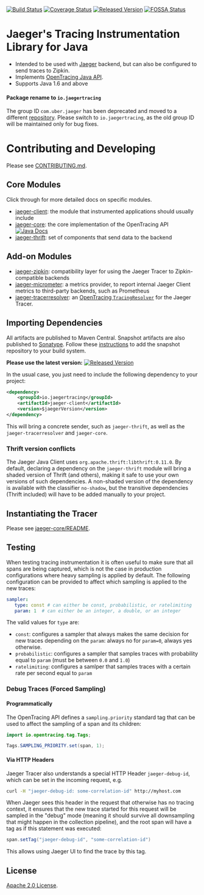 
[![Build Status][ci-img]][ci] [![Coverage Status][cov-img]][cov] [![Released Version][maven-img]][maven] [![FOSSA Status][fossa-img]][fossa]

# Jaeger's Tracing Instrumentation Library for Java

 * Intended to be used with [Jaeger](https://github.com/jaegertracing/jaeger) backend, but can also be configured to send traces to Zipkin.
 * Implements [OpenTracing Java API](https://github.com/opentracing/opentracing-java).
 * Supports Java 1.6 and above

#### Package rename to `io.jaegertracing`

The group ID `com.uber.jaeger` has been deprecated and moved to a different [repository][legacy-client-java].
Please switch to `io.jaegertracing`, as the old group ID will be maintained only for bug fixes.

# Contributing and Developing

Please see [CONTRIBUTING.md](CONTRIBUTING.md).

## Core Modules

Click through for more detailed docs on specific modules.

 * [jaeger-client](./jaeger-client): the module that instrumented applications should usually include
 * [jaeger-core](./jaeger-core): the core implementation of the OpenTracing API [![Java Docs][javadoc-badge]][javadoc]
 * [jaeger-thrift](./jaeger-thrift): set of components that send data to the backend
 
## Add-on Modules

 * [jaeger-zipkin](./jaeger-zipkin): compatibility layer for using the Jaeger Tracer to Zipkin-compatible backends
 * [jaeger-micrometer](./jaeger-micrometer): a metrics provider, to report internal Jaeger Client metrics to third-party backends, such as Prometheus
 * [jaeger-tracerresolver](./jaeger-tracerresolver): an [OpenTracing `TracingResolver`][tracerresolver] for the Jaeger Tracer.

## Importing Dependencies
All artifacts are published to Maven Central. Snapshot artifacts are also published to [Sonatype][sonatype].
Follow these [instructions][sonatype-snapshot-instructions] to add the snapshot repository to your build system.

**Please use the latest version:** [![Released Version][maven-img]][maven]

In the usual case, you just need to include the following dependency to your project:
```xml
<dependency>
    <groupId>io.jaegertracing</groupId>
    <artifactId>jaeger-client</artifactId>
    <version>$jaegerVersion</version>
</dependency>
```

This will bring a concrete sender, such as `jaeger-thrift`, as well as the `jaeger-tracerresolver` and `jaeger-core`.

### Thrift version conflicts
The Jaeger Java Client uses `org.apache.thrift:libthrift:0.11.0`. By default, declaring a dependency on the
`jaeger-thrift` module will bring a shaded version of Thrift (and others), making it safe to use your own versions of
such dependencies. A non-shaded version of the dependency is available with the classifier `no-shadow`, but the
transitive dependencies (Thrift included) will have to be added manually to your project.

## Instantiating the Tracer

Please see [jaeger-core/README](./jaeger-core/README.md).

## Testing

When testing tracing instrumentation it is often useful to make sure
that all spans are being captured, which is not the case in production
configurations where heavy sampling is applied by default.
The following configuration can be provided to affect which sampling
is applied to the new traces:

```yaml
sampler:
   type: const # can either be const, probabilistic, or ratelimiting
   param: 1  # can either be an integer, a double, or an integer
```

The valid values for `type` are: 
 * `const`: configures a sampler that always makes the same decision
    for new traces depending on the `param`: always no for `param=0`,
    always yes otherwise.
 * `probabilistic`: configures a sampler that samples traces with
    probability equal to `param` (must be between `0.0` and `1.0`)
 * `ratelimiting`: configures a samlper that samples traces with a
    certain rate per second equal to `param`

### Debug Traces (Forced Sampling)

#### Programmatically

The OpenTracing API defines a `sampling.priority` standard tag that
can be used to affect the sampling of a span and its children:

```java
import io.opentracing.tag.Tags;

Tags.SAMPLING_PRIORITY.set(span, 1);
```

#### Via HTTP Headers

Jaeger Tracer also understands a special HTTP Header `jaeger-debug-id`,
which can be set in the incoming request, e.g.

```sh
curl -H "jaeger-debug-id: some-correlation-id" http://myhost.com
```

When Jaeger sees this header in the request that otherwise has no
tracing context, it ensures that the new trace started for this
request will be sampled in the "debug" mode (meaning it should survive
all downsampling that might happen in the collection pipeline), and
the root span will have a tag as if this statement was executed:

```java
span.setTag("jaeger-debug-id", "some-correlation-id")
```

This allows using Jaeger UI to find the trace by this tag.

## License
  
[Apache 2.0 License](./LICENSE).


[ci-img]: https://travis-ci.org/jaegertracing/jaeger-client-java.svg?branch=master
[ci]: https://travis-ci.org/jaegertracing/jaeger-client-java
[cov-img]: https://codecov.io/gh/jaegertracing/jaeger-client-java/branch/master/graph/badge.svg
[cov]: https://codecov.io/github/jaegertracing/jaeger-client-java/
[maven-img]: https://img.shields.io/maven-central/v/io.jaegertracing/jaeger-core.svg?maxAge=2000
[maven]: http://search.maven.org/#search%7Cga%7C1%7Cg%3A%22io.jaegertracing%22
[fossa-img]: https://app.fossa.io/api/projects/git%2Bgithub.com%2Fjaegertracing%2Fjaeger-client-java.svg?type=shield
[fossa]: https://app.fossa.io/projects/git%2Bgithub.com%2Fjaegertracing%2Fjaeger-client-java?ref=badge_shield
[sonatype]: https://oss.sonatype.org/content/repositories/snapshots/io/jaegertracing/
[sonatype-snapshot-instructions]: http://stackoverflow.com/questions/7715321/how-to-download-snapshot-version-from-maven-snapshot-repository
[tracerresolver]: https://github.com/opentracing-contrib/java-tracerresolver
[legacy-client-java]: https://github.com/jaegertracing/legacy-client-java
[javadoc]: http://javadoc.io/doc/io.jaegertracing/jaeger-core
[javadoc-badge]: http://javadoc.io/badge/io.jaegertracing/jaeger-core.svg
